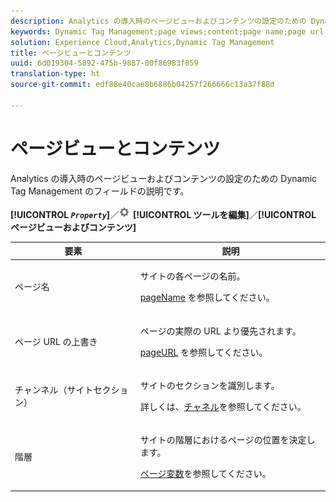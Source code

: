```yaml
---
description: Analytics の導入時のページビューおよびコンテンツの設定のための Dynamic Tag Management のフィールドの説明です。
keywords: Dynamic Tag Management;page views;content;page name;page url override;channel;site section;hierarchy
solution: Experience Cloud,Analytics,Dynamic Tag Management
title: ページビューとコンテンツ
uuid: 6d019304-5892-475b-9887-00f86983f859
translation-type: ht
source-git-commit: edf88e40cae8b6886b04257f266666c13a37f88d

---
```



# ページビューとコンテンツ

Analytics の導入時のページビューおよびコンテンツの設定のための Dynamic Tag Management のフィールドの説明です。

**[!UICONTROL *`Property`*]**／![](assets/settings_gear.png) **[!UICONTROL ツールを編集]**／**[!UICONTROL ページビューおよびコンテンツ]**

<table id="table_654149A8A66B404BBF9BAF8EC67F5F8F"> 
 <thead> 
  <tr> 
   <th colname="col1" class="entry"> 要素 </th> 
   <th colname="col2" class="entry"> 説明 </th> 
  </tr> 
 </thead>
 <tbody> 
  <tr> 
   <td colname="col1"> ページ名 </td> 
   <td colname="col2"> <p>サイトの各ページの名前。 </p> <p><a href="/help/implement/js-implementation/page-variables/pagename.md">pageName</a> を参照してください。 </p> </td> 
  </tr> 
  <tr> 
   <td colname="col1"> ページ URL の上書き </td> 
   <td colname="col2"> <p> ページの実際の URL より優先されます。 </p> <p><a href="/help/implement/js-implementation/page-variables/pageurl.md">pageURL</a> を参照してください。 </p> </td> 
  </tr> 
  <tr> 
   <td colname="col1"> チャンネル（サイトセクション） </td> 
   <td colname="col2"> <p>サイトのセクションを識別します。 </p> <p>詳しくは、<a href="/help/implement/js-implementation/page-variables/channel.md">チャネル</a>を参照してください。 </p> </td> 
  </tr> 
  <tr> 
   <td colname="col1"> 階層 </td> 
   <td colname="col2"> <p>サイトの階層におけるページの位置を決定します。 </p> <p><a href="/help/implement/js-implementation/page-variables/page-variables.md">ページ変数</a>を参照してください。 </p> </td> 
  </tr> 
 </tbody> 
</table>

